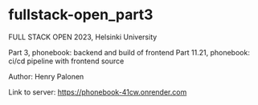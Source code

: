 # fullstack-open_part3

FULL STACK OPEN 2023, Helsinki University

Part 3, phonebook: backend and build of frontend
Part 11.21, phonebook: ci/cd pipeline with frontend source

Author: Henry Palonen

Link to server: https://phonebook-41cw.onrender.com
